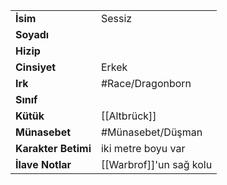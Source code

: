 |  |  |  
|---|---|  
| **İsim** | Sessiz|  
| **Soyadı** | |  
| **Hizip** | |  
| **Cinsiyet** | Erkek|  
| **Irk** | #Race/Dragonborn|  
| **Sınıf** | |  
| **Kütük** | [[Altbrück]]|  
| **Münasebet** | #Münasebet/Düşman|  
| **Karakter Betimi** | iki metre boyu var|  
| **İlave Notlar** | [[Warbrof]]'un sağ kolu|  
